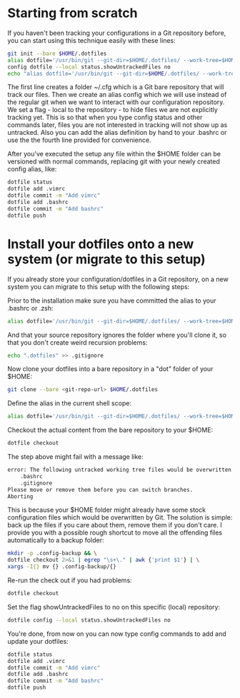 # Starting from scratch

If you haven't been tracking your configurations in a Git repository before, you can start using this technique easily with these lines:

```bash
git init --bare $HOME/.dotfiles
alias dotfile='/usr/bin/git --git-dir=$HOME/.dotfiles/ --work-tree=$HOME'
config dotfile --local status.showUntrackedFiles no
echo "alias dotfile='/usr/bin/git --git-dir=$HOME/.dotfiles/ --work-tree=$HOME'" >> $HOME/.bashrc
```

The first line creates a folder ~/.cfg which is a Git bare repository that will track our files.
Then we create an alias config which we will use instead of the regular git when we want to interact with our configuration repository.
We set a flag - local to the repository - to hide files we are not explicitly tracking yet. This is so that when you type config status and other commands later, files you are not interested in tracking will not show up as untracked.
Also you can add the alias definition by hand to your .bashrc or use the the fourth line provided for convenience.

After you've executed the setup any file within the $HOME folder can be versioned with normal commands, replacing git with your newly created config alias, like:

```bash
dotfile status
dotfile add .vimrc
dotfile commit -m "Add vimrc"
dotfile add .bashrc
dotfile commit -m "Add bashrc"
dotfile push
```

# Install your dotfiles onto a new system (or migrate to this setup)

If you already store your configuration/dotfiles in a Git repository, on a new system you can migrate to this setup with the following steps:

Prior to the installation make sure you have committed the alias to your .bashrc or .zsh:

```bash
alias dotfile='/usr/bin/git --git-dir=$HOME/.dotfiles/ --work-tree=$HOME'
```

And that your source repository ignores the folder where you'll clone it, so that you don't create weird recursion problems:

```bash
echo ".dotfiles" >> .gitignore
```

Now clone your dotfiles into a bare repository in a "dot" folder of your $HOME:

```bash
git clone --bare <git-repo-url> $HOME/.dotfiles
```

Define the alias in the current shell scope:

```bash
alias dotfile='/usr/bin/git --git-dir=$HOME/.dotfiles/ --work-tree=$HOME'
```

Checkout the actual content from the bare repository to your $HOME:

```bash
dotfile checkout
```

The step above might fail with a message like:

```bash
error: The following untracked working tree files would be overwritten by checkout:
    .bashrc
    .gitignore
Please move or remove them before you can switch branches.
Aborting
```

This is because your $HOME folder might already have some stock configuration files which would be overwritten by Git. The solution is simple: back up the files if you care about them, remove them if you don't care. I provide you with a possible rough shortcut to move all the offending files automatically to a backup folder:

```bash
mkdir -p .config-backup && \
dotfile checkout 2>&1 | egrep "\s+\." | awk {'print $1'} | \
xargs -I{} mv {} .config-backup/{}
```

Re-run the check out if you had problems:

```bash
dotfile checkout
```

Set the flag showUntrackedFiles to no on this specific (local) repository:

```bash
dotfile config --local status.showUntrackedFiles no
```

You're done, from now on you can now type config commands to add and update your dotfiles:

```bash
dotfile status
dotfile add .vimrc
dotfile commit -m "Add vimrc"
dotfile add .bashrc
dotfile commit -m "Add bashrc"
dotfile push
```

